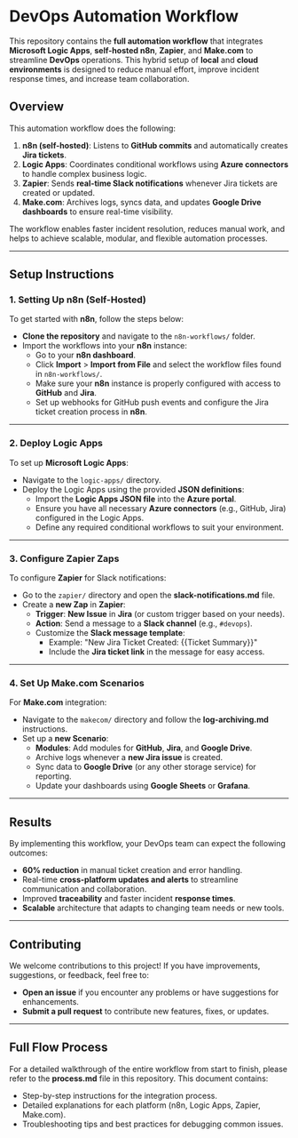 # DevOps Automation Workflow

This repository contains the **full automation workflow** that integrates **Microsoft Logic Apps**, **self-hosted n8n**, **Zapier**, and **Make.com** to streamline **DevOps** operations. This hybrid setup of **local** and **cloud environments** is designed to reduce manual effort, improve incident response times, and increase team collaboration.

## Overview

This automation workflow does the following:

1. **n8n (self-hosted)**: Listens to **GitHub commits** and automatically creates **Jira tickets**.
2. **Logic Apps**: Coordinates conditional workflows using **Azure connectors** to handle complex business logic.
3. **Zapier**: Sends **real-time Slack notifications** whenever Jira tickets are created or updated.
4. **Make.com**: Archives logs, syncs data, and updates **Google Drive dashboards** to ensure real-time visibility.

The workflow enables faster incident resolution, reduces manual work, and helps to achieve scalable, modular, and flexible automation processes.

---

## Setup Instructions

### 1. **Setting Up n8n (Self-Hosted)**

To get started with **n8n**, follow the steps below:

- **Clone the repository** and navigate to the `n8n-workflows/` folder.
- Import the workflows into your **n8n** instance:
  - Go to your **n8n dashboard**.
  - Click **Import** > **Import from File** and select the workflow files found in `n8n-workflows/`.
  - Make sure your **n8n** instance is properly configured with access to **GitHub** and **Jira**.
  - Set up webhooks for GitHub push events and configure the Jira ticket creation process in **n8n**.

---

### 2. **Deploy Logic Apps**

To set up **Microsoft Logic Apps**:

- Navigate to the `logic-apps/` directory.
- Deploy the Logic Apps using the provided **JSON definitions**:
  - Import the **Logic Apps JSON file** into the **Azure portal**.
  - Ensure you have all necessary **Azure connectors** (e.g., GitHub, Jira) configured in the Logic Apps.
  - Define any required conditional workflows to suit your environment.

---

### 3. **Configure Zapier Zaps**

To configure **Zapier** for Slack notifications:

- Go to the `zapier/` directory and open the **slack-notifications.md** file.
- Create a **new Zap** in **Zapier**:
  - **Trigger**: **New Issue** in **Jira** (or custom trigger based on your needs).
  - **Action**: Send a message to a **Slack channel** (e.g., `#devops`).
  - Customize the **Slack message template**:
    - Example: "New Jira Ticket Created: {{Ticket Summary}}"
    - Include the **Jira ticket link** in the message for easy access.

---

### 4. **Set Up Make.com Scenarios**

For **Make.com** integration:

- Navigate to the `makecom/` directory and follow the **log-archiving.md** instructions.
- Set up a **new Scenario**:
  - **Modules**: Add modules for **GitHub**, **Jira**, and **Google Drive**.
  - Archive logs whenever a **new Jira issue** is created.
  - Sync data to **Google Drive** (or any other storage service) for reporting.
  - Update your dashboards using **Google Sheets** or **Grafana**.

---

## Results

By implementing this workflow, your DevOps team can expect the following outcomes:

- **60% reduction** in manual ticket creation and error handling.
- Real-time **cross-platform updates and alerts** to streamline communication and collaboration.
- Improved **traceability** and faster incident **response times**.
- **Scalable** architecture that adapts to changing team needs or new tools.

---

## Contributing

We welcome contributions to this project! If you have improvements, suggestions, or feedback, feel free to:

- **Open an issue** if you encounter any problems or have suggestions for enhancements.
- **Submit a pull request** to contribute new features, fixes, or updates.

---

## Full Flow Process

For a detailed walkthrough of the entire workflow from start to finish, please refer to the **process.md** file in this repository. This document contains:

- Step-by-step instructions for the integration process.
- Detailed explanations for each platform (n8n, Logic Apps, Zapier, Make.com).
- Troubleshooting tips and best practices for debugging common issues.


